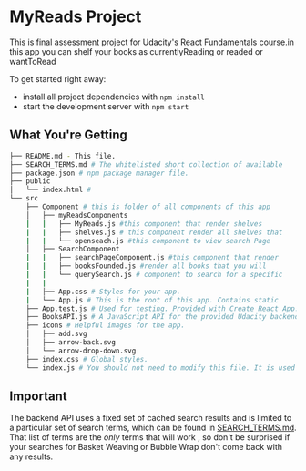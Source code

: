 # MyReads Project

This is final assessment project for Udacity's React Fundamentals course.in this app you can shelf your books as currentlyReading or readed or wantToRead   

To get started right away:

* install all project dependencies with `npm install`
* start the development server with `npm start`

## What You're Getting
```bash
├── README.md - This file.
├── SEARCH_TERMS.md # The whitelisted short collection of available         search terms to use in this app.
├── package.json # npm package manager file. 
├── public
│   └── index.html #
└── src
    ├── Component # this is folder of all components of this app
    │   ├── myReadsComponents
    |   |   ├── MyReads.js #this component that render shelves                  component and openSearch component
    |   |   ├── shelves.js # this component render all shelves that             you will choose as read or currentReading or wantToRead 
    |   |   └── openseach.js #this component to view search Page 
    │   ├── SearchComponent
    |   |   ├── searchPageComponent.js #this component that render              booksfounded component and query search
    |   |   ├── booksFounded.js #render all books that you will                 search from query search
    |   |   └── querySearch.js # component to search for a specific             book.
    |   |    
    |   ├── App.css # Styles for your app. 
    |   └── App.js # This is the root of this app. Contains static                         HTML right now.
    ├── App.test.js # Used for testing. Provided with Create React App. Testing is encouraged, but not required.
    ├── BooksAPI.js # A JavaScript API for the provided Udacity backend. Instructions for the methods are below.
    ├── icons # Helpful images for the app.
    │   ├── add.svg
    │   ├── arrow-back.svg
    │   └── arrow-drop-down.svg
    ├── index.css # Global styles. 
    └── index.js # You should not need to modify this file. It is used for DOM rendering only.
```




## Important
The backend API uses a fixed set of cached search results and is limited to a particular set of search terms, which can be found in [SEARCH_TERMS.md](SEARCH_TERMS.md). That list of terms are the _only_ terms that will work , so don't be surprised if your searches for Basket Weaving or Bubble Wrap don't come back with any results.

